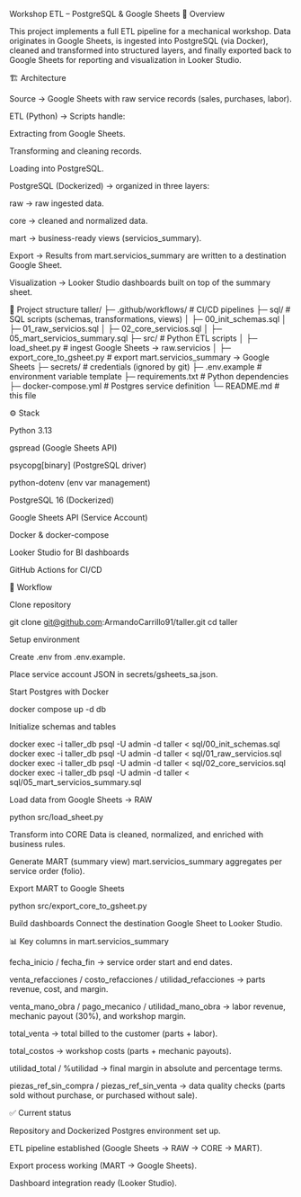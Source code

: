 Workshop ETL – PostgreSQL & Google Sheets
📌 Overview

This project implements a full ETL pipeline for a mechanical workshop.
Data originates in Google Sheets, is ingested into PostgreSQL (via Docker), cleaned and transformed into structured layers, and finally exported back to Google Sheets for reporting and visualization in Looker Studio.

🏗️ Architecture

Source → Google Sheets with raw service records (sales, purchases, labor).

ETL (Python) → Scripts handle:

Extracting from Google Sheets.

Transforming and cleaning records.

Loading into PostgreSQL.

PostgreSQL (Dockerized) → organized in three layers:

raw → raw ingested data.

core → cleaned and normalized data.

mart → business-ready views (servicios_summary).

Export → Results from mart.servicios_summary are written to a destination Google Sheet.

Visualization → Looker Studio dashboards built on top of the summary sheet.

📂 Project structure
taller/
├─ .github/workflows/       # CI/CD pipelines
├─ sql/                     # SQL scripts (schemas, transformations, views)
│   ├─ 00_init_schemas.sql
│   ├─ 01_raw_servicios.sql
│   ├─ 02_core_servicios.sql
│   ├─ 05_mart_servicios_summary.sql
├─ src/                     # Python ETL scripts
│   ├─ load_sheet.py            # ingest Google Sheets → raw.servicios
│   ├─ export_core_to_gsheet.py # export mart.servicios_summary → Google Sheets
├─ secrets/                 # credentials (ignored by git)
├─ .env.example             # environment variable template
├─ requirements.txt         # Python dependencies
├─ docker-compose.yml       # Postgres service definition
└─ README.md                # this file

⚙️ Stack

Python 3.13

gspread (Google Sheets API)

psycopg[binary] (PostgreSQL driver)

python-dotenv (env var management)

PostgreSQL 16 (Dockerized)

Google Sheets API (Service Account)

Docker & docker-compose

Looker Studio for BI dashboards

GitHub Actions for CI/CD

🚀 Workflow

Clone repository

git clone git@github.com:ArmandoCarrillo91/taller.git
cd taller


Setup environment

Create .env from .env.example.

Place service account JSON in secrets/gsheets_sa.json.

Start Postgres with Docker

docker compose up -d db


Initialize schemas and tables

docker exec -i taller_db psql -U admin -d taller < sql/00_init_schemas.sql
docker exec -i taller_db psql -U admin -d taller < sql/01_raw_servicios.sql
docker exec -i taller_db psql -U admin -d taller < sql/02_core_servicios.sql
docker exec -i taller_db psql -U admin -d taller < sql/05_mart_servicios_summary.sql


Load data from Google Sheets → RAW

python src/load_sheet.py


Transform into CORE
Data is cleaned, normalized, and enriched with business rules.

Generate MART (summary view)
mart.servicios_summary aggregates per service order (folio).

Export MART to Google Sheets

python src/export_core_to_gsheet.py


Build dashboards
Connect the destination Google Sheet to Looker Studio.

📊 Key columns in mart.servicios_summary

fecha_inicio / fecha_fin → service order start and end dates.

venta_refacciones / costo_refacciones / utilidad_refacciones → parts revenue, cost, and margin.

venta_mano_obra / pago_mecanico / utilidad_mano_obra → labor revenue, mechanic payout (30%), and workshop margin.

total_venta → total billed to the customer (parts + labor).

total_costos → workshop costs (parts + mechanic payouts).

utilidad_total / %utilidad → final margin in absolute and percentage terms.

piezas_ref_sin_compra / piezas_ref_sin_venta → data quality checks (parts sold without purchase, or purchased without sale).

✅ Current status

Repository and Dockerized Postgres environment set up.

ETL pipeline established (Google Sheets → RAW → CORE → MART).

Export process working (MART → Google Sheets).

Dashboard integration ready (Looker Studio).